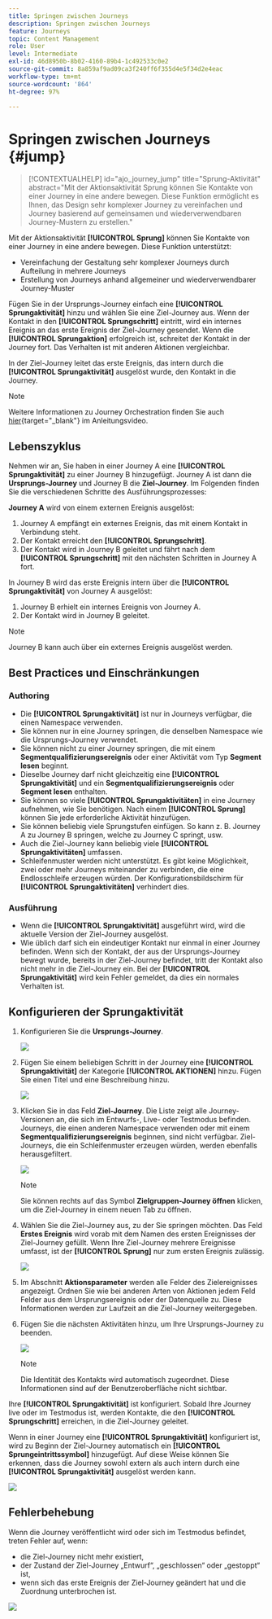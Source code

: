 ```yaml
---
title: Springen zwischen Journeys
description: Springen zwischen Journeys
feature: Journeys
topic: Content Management
role: User
level: Intermediate
exl-id: 46d8950b-8b02-4160-89b4-1c492533c0e2
source-git-commit: 8a859af9ad09ca3f240ff6f355d4e5f34d2e4eac
workflow-type: tm+mt
source-wordcount: '864'
ht-degree: 97%

---
```


# Springen zwischen Journeys {#jump}

>[!CONTEXTUALHELP]
>id="ajo_journey_jump"
>title="Sprung-Aktivität"
>abstract="Mit der Aktionsaktivität Sprung können Sie Kontakte von einer Journey in eine andere bewegen. Diese Funktion ermöglicht es Ihnen, das Design sehr komplexer Journey zu vereinfachen und Journey basierend auf gemeinsamen und wiederverwendbaren Journey-Mustern zu erstellen."

Mit der Aktionsaktivität **[!UICONTROL Sprung]** können Sie Kontakte von einer Journey in eine andere bewegen. Diese Funktion unterstützt:

* Vereinfachung der Gestaltung sehr komplexer Journeys durch Aufteilung in mehrere Journeys
* Erstellung von Journeys anhand allgemeiner und wiederverwendbarer Journey-Muster

Fügen Sie in der Ursprungs-Journey einfach eine **[!UICONTROL Sprungaktivität]** hinzu und wählen Sie eine Ziel-Journey aus. Wenn der Kontakt in den **[!UICONTROL Sprungschritt]** eintritt, wird ein internes Ereignis an das erste Ereignis der Ziel-Journey gesendet. Wenn die **[!UICONTROL Sprungaktion]** erfolgreich ist, schreitet der Kontakt in der Journey fort. Das Verhalten ist mit anderen Aktionen vergleichbar.

In der Ziel-Journey leitet das erste Ereignis, das intern durch die **[!UICONTROL Sprungaktivität]** ausgelöst wurde, den Kontakt in die Journey.

>[!NOTE]
>
>Weitere Informationen zu Journey Orchestration finden Sie auch [hier](https://experienceleague.adobe.com/docs/journey-orchestration-learn/tutorials/building-a-journey/jumping-to-another-journey.html?lang=de){target=&quot;_blank&quot;} im Anleitungsvideo.

## Lebenszyklus

Nehmen wir an, Sie haben in einer Journey A eine **[!UICONTROL Sprungaktivität]** zu einer Journey B hinzugefügt. Journey A ist dann die **Ursprungs-Journey** und Journey B die **Ziel-Journey**.
Im Folgenden finden Sie die verschiedenen Schritte des Ausführungsprozesses:

**Journey A** wird von einem externen Ereignis ausgelöst:

1. Journey A empfängt ein externes Ereignis, das mit einem Kontakt in Verbindung steht.
1. Der Kontakt erreicht den **[!UICONTROL Sprungschritt]**.
1. Der Kontakt wird in Journey B geleitet und fährt nach dem **[!UICONTROL Sprungschritt]** mit den nächsten Schritten in Journey A fort.

In Journey B wird das erste Ereignis intern über die **[!UICONTROL Sprungaktivität]** von Journey A ausgelöst:

1. Journey B erhielt ein internes Ereignis von Journey A.
1. Der Kontakt wird in Journey B geleitet.

>[!NOTE]
>
>Journey B kann auch über ein externes Ereignis ausgelöst werden.

## Best Practices und Einschränkungen

### Authoring

* Die **[!UICONTROL Sprungaktivität]** ist nur in Journeys verfügbar, die einen Namespace verwenden.
* Sie können nur in eine Journey springen, die denselben Namespace wie die Ursprungs-Journey verwendet.
* Sie können nicht zu einer Journey springen, die mit einem **Segmentqualifizierungsereignis** oder einer Aktivität vom Typ **Segment lesen** beginnt.
* Dieselbe Journey darf nicht gleichzeitig eine **[!UICONTROL Sprungaktivität]** und ein **Segmentqualifizierungsereignis** oder **Segment lesen** enthalten.
* Sie können so viele **[!UICONTROL Sprungaktivitäten]** in eine Journey aufnehmen, wie Sie benötigen. Nach einem **[!UICONTROL Sprung]** können Sie jede erforderliche Aktivität hinzufügen.
* Sie können beliebig viele Sprungstufen einfügen. So kann z. B. Journey A zu Journey B springen, welche zu Journey C springt, usw.
* Auch die Ziel-Journey kann beliebig viele **[!UICONTROL Sprungaktivitäten]** umfassen.
* Schleifenmuster werden nicht unterstützt. Es gibt keine Möglichkeit, zwei oder mehr Journeys miteinander zu verbinden, die eine Endlosschleife erzeugen würden. Der Konfigurationsbildschirm für **[!UICONTROL Sprungaktivitäten]** verhindert dies.

### Ausführung

* Wenn die **[!UICONTROL Sprungaktivität]** ausgeführt wird, wird die aktuelle Version der Ziel-Journey ausgelöst.
* Wie üblich darf sich ein eindeutiger Kontakt nur einmal in einer Journey befinden. Wenn sich der Kontakt, der aus der Ursprungs-Journey bewegt wurde, bereits in der Ziel-Journey befindet, tritt der Kontakt also nicht mehr in die Ziel-Journey ein. Bei der **[!UICONTROL Sprungaktivität]** wird kein Fehler gemeldet, da dies ein normales Verhalten ist.

## Konfigurieren der Sprungaktivität

1. Konfigurieren Sie die **Ursprungs-Journey**.

   ![](assets/jump1.png)

1. Fügen Sie einem beliebigen Schritt in der Journey eine **[!UICONTROL Sprungaktivität]** der Kategorie **[!UICONTROL AKTIONEN]** hinzu. Fügen Sie einen Titel und eine Beschreibung hinzu.

   ![](assets/jump2.png)

1. Klicken Sie in das Feld **Ziel-Journey**.
Die Liste zeigt alle Journey-Versionen an, die sich im Entwurfs-, Live- oder Testmodus befinden. Journeys, die einen anderen Namespace verwenden oder mit einem **Segmentqualifizierungsereignis** beginnen, sind nicht verfügbar. Ziel-Journeys, die ein Schleifenmuster erzeugen würden, werden ebenfalls herausgefiltert.

   ![](assets/jump3.png)

   >[!NOTE]
   >
   >Sie können rechts auf das Symbol **Zielgruppen-Journey öffnen** klicken, um die Ziel-Journey in einem neuen Tab zu öffnen.

1. Wählen Sie die Ziel-Journey aus, zu der Sie springen möchten.
Das Feld **Erstes Ereignis** wird vorab mit dem Namen des ersten Ereignisses der Ziel-Journey gefüllt. Wenn Ihre Ziel-Journey mehrere Ereignisse umfasst, ist der **[!UICONTROL Sprung]** nur zum ersten Ereignis zulässig.

   ![](assets/jump4.png)

1. Im Abschnitt **Aktionsparameter** werden alle Felder des Zielereignisses angezeigt. Ordnen Sie wie bei anderen Arten von Aktionen jedem Feld Felder aus dem Ursprungsereignis oder der Datenquelle zu. Diese Informationen werden zur Laufzeit an die Ziel-Journey weitergegeben.
1. Fügen Sie die nächsten Aktivitäten hinzu, um Ihre Ursprungs-Journey zu beenden.

   ![](assets/jump5.png)


   >[!NOTE]
   >
   >Die Identität des Kontakts wird automatisch zugeordnet. Diese Informationen sind auf der Benutzeroberfläche nicht sichtbar.

Ihre **[!UICONTROL Sprungaktivität]** ist konfiguriert. Sobald Ihre Journey live oder im Testmodus ist, werden Kontakte, die den **[!UICONTROL Sprungschritt]** erreichen, in die Ziel-Journey geleitet.

Wenn in einer Journey eine **[!UICONTROL Sprungaktivität]** konfiguriert ist, wird zu Beginn der Ziel-Journey automatisch ein **[!UICONTROL Sprungeintrittssymbol]** hinzugefügt. Auf diese Weise können Sie erkennen, dass die Journey sowohl extern als auch intern durch eine **[!UICONTROL Sprungaktivität]** ausgelöst werden kann.

![](assets/jump7.png)

## Fehlerbehebung

Wenn die Journey veröffentlicht wird oder sich im Testmodus befindet, treten Fehler auf, wenn:
* die Ziel-Journey nicht mehr existiert,
* der Zustand der Ziel-Journey „Entwurf“, „geschlossen“ oder „gestoppt“ ist,
* wenn sich das erste Ereignis der Ziel-Journey geändert hat und die Zuordnung unterbrochen ist.

![](assets/jump6.png)
